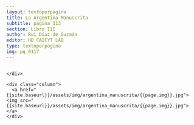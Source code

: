 ```yaml
---
layout: textoporpagina
title: La Argentina Manuscrita
subtitle: página 113
section: Libro III
author: Rui Díaz de Guzmán
editor: HD CAICYT LAB
type: textoporpagina
img: pg_0117
---
```


<div class="row">
    <div class="column">


    </div>

    <div class="column">
      <a href="{{site.baseurl}}/assets/img/argentina_manuscrita/{{page.img}}.jpg"><img src="{{site.baseurl}}/assets/img/argentina_manuscrita/{{page.img}}.jpg"></a>
    </div>
</div>